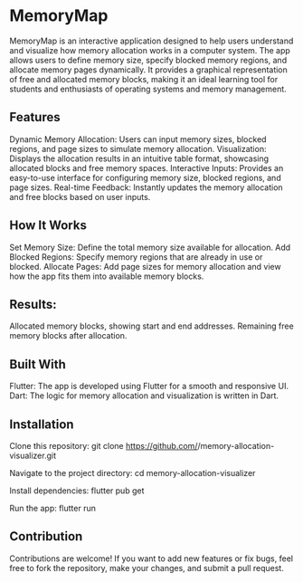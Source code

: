 # MemoryMap

MemoryMap is an interactive application designed to help users understand and visualize how memory allocation works in a computer system. The app allows users to define memory size, specify blocked memory regions, and allocate memory pages dynamically. It provides a graphical representation of free and allocated memory blocks, making it an ideal learning tool for students and enthusiasts of operating systems and memory management.

## Features
Dynamic Memory Allocation: Users can input memory sizes, blocked regions, and page sizes to simulate memory allocation.
Visualization: Displays the allocation results in an intuitive table format, showcasing allocated blocks and free memory spaces.
Interactive Inputs: Provides an easy-to-use interface for configuring memory size, blocked regions, and page sizes.
Real-time Feedback: Instantly updates the memory allocation and free blocks based on user inputs.

## How It Works
Set Memory Size: Define the total memory size available for allocation.
Add Blocked Regions: Specify memory regions that are already in use or blocked.
Allocate Pages: Add page sizes for memory allocation and view how the app fits them into available memory blocks.

## Results:
Allocated memory blocks, showing start and end addresses.
Remaining free memory blocks after allocation.

## Built With
Flutter: The app is developed using Flutter for a smooth and responsive UI.
Dart: The logic for memory allocation and visualization is written in Dart.

## Installation
Clone this repository:
git clone https://github.com/<username>/memory-allocation-visualizer.git

Navigate to the project directory:
cd memory-allocation-visualizer

Install dependencies:
flutter pub get

Run the app:
flutter run

## Contribution
Contributions are welcome! If you want to add new features or fix bugs, feel free to fork the repository, make your changes, and submit a pull request.
